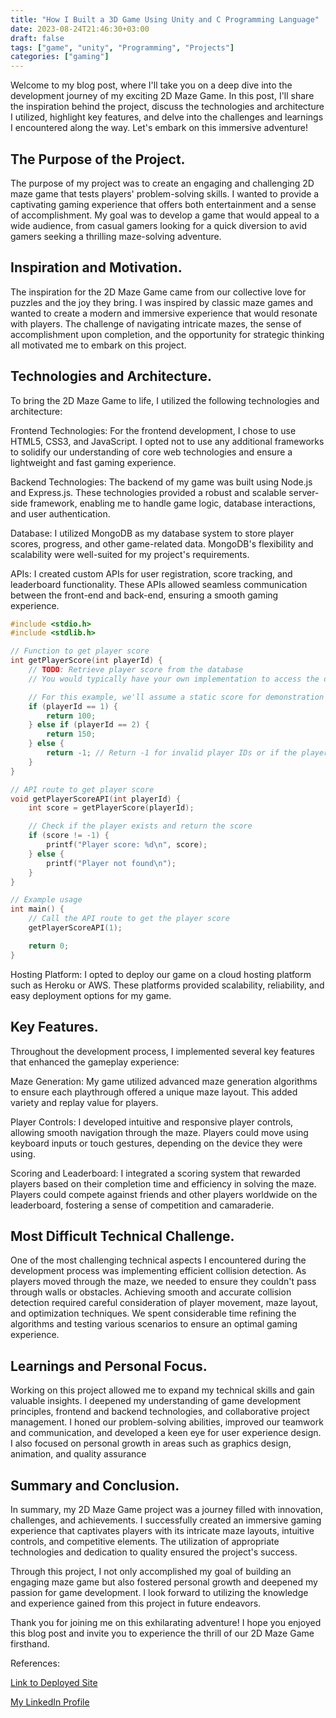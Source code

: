 ```yaml
---
title: "How I Built a 3D Game Using Unity and C Programming Language"
date: 2023-08-24T21:46:30+03:00
draft: false
tags: ["game", "unity", "Programming", "Projects"]
categories: ["gaming"]
---
```

Welcome to my blog post, where I'll take you on a deep dive into the development journey of my exciting 2D Maze Game. In this post, I'll share the inspiration behind the project, discuss the technologies and architecture I utilized, highlight key features, and delve into the challenges and learnings I encountered along the way. Let's embark on this immersive adventure!

## The Purpose of the Project.
The purpose of my project was to create an engaging and challenging 2D maze game that tests players' problem-solving skills. I wanted to provide a captivating gaming experience that offers both entertainment and a sense of accomplishment. My goal was to develop a game that would appeal to a wide audience, from casual gamers looking for a quick diversion to avid gamers seeking a thrilling maze-solving adventure.

## Inspiration and Motivation.
The inspiration for the 2D Maze Game came from our collective love for puzzles and the joy they bring. I was inspired by classic maze games and wanted to create a modern and immersive experience that would resonate with players. The challenge of navigating intricate mazes, the sense of accomplishment upon completion, and the opportunity for strategic thinking all motivated me to embark on this project.

## Technologies and Architecture.
To bring the 2D Maze Game to life, I utilized the following technologies and architecture:

Frontend Technologies: For the frontend development, I chose to use HTML5, CSS3, and JavaScript. I opted not to use any additional frameworks to solidify our understanding of core web technologies and ensure a lightweight and fast gaming experience.

Backend Technologies: The backend of my game was built using Node.js and Express.js. These technologies provided a robust and scalable server-side framework, enabling me to handle game logic, database interactions, and user authentication.

Database: I utilized MongoDB as my database system to store player scores, progress, and other game-related data. MongoDB's flexibility and scalability were well-suited for my project's requirements.

APIs: I created custom APIs for user registration, score tracking, and leaderboard functionality. These APIs allowed seamless communication between the front-end and back-end, ensuring a smooth gaming experience.

```c
#include <stdio.h>
#include <stdlib.h>

// Function to get player score
int getPlayerScore(int playerId) {
    // TODO: Retrieve player score from the database
    // You would typically have your own implementation to access the database and fetch the score

    // For this example, we'll assume a static score for demonstration purposes
    if (playerId == 1) {
        return 100;
    } else if (playerId == 2) {
        return 150;
    } else {
        return -1; // Return -1 for invalid player IDs or if the player is not found
    }
}

// API route to get player score
void getPlayerScoreAPI(int playerId) {
    int score = getPlayerScore(playerId);

    // Check if the player exists and return the score
    if (score != -1) {
        printf("Player score: %d\n", score);
    } else {
        printf("Player not found\n");
    }
}

// Example usage
int main() {
    // Call the API route to get the player score
    getPlayerScoreAPI(1);

    return 0;
}
```
Hosting Platform: I opted to deploy our game on a cloud hosting platform such as Heroku or AWS. These platforms provided scalability, reliability, and easy deployment options for my game.
## Key Features.
Throughout the development process, I implemented several key features that enhanced the gameplay experience:

Maze Generation: My game utilized advanced maze generation algorithms to ensure each playthrough offered a unique maze layout. This added variety and replay value for players.

Player Controls: I developed intuitive and responsive player controls, allowing smooth navigation through the maze. Players could move using keyboard inputs or touch gestures, depending on the device they were using.

Scoring and Leaderboard: I integrated a scoring system that rewarded players based on their completion time and efficiency in solving the maze. Players could compete against friends and other players worldwide on the leaderboard, fostering a sense of competition and camaraderie.

## Most Difficult Technical Challenge.
One of the most challenging technical aspects I encountered during the development process was implementing efficient collision detection. As players moved through the maze, we needed to ensure they couldn't pass through walls or obstacles. Achieving smooth and accurate collision detection required careful consideration of player movement, maze layout, and optimization techniques. We spent considerable time refining the algorithms and testing various scenarios to ensure an optimal gaming experience.

## Learnings and Personal Focus.
Working on this project allowed me to expand my technical skills and gain valuable insights. I deepened my understanding of game development principles, frontend and backend technologies, and collaborative project management. I honed our problem-solving abilities, improved our teamwork and communication, and developed a keen eye for user experience design. I also focused on personal growth in areas such as graphics design, animation, and quality assurance

## Summary and Conclusion.
In summary, my 2D Maze Game project was a journey filled with innovation, challenges, and achievements. I successfully created an immersive gaming experience that captivates players with its intricate maze layouts, intuitive controls, and competitive elements. The utilization of appropriate technologies and dedication to quality ensured the project's success.

Through this project, I not only accomplished my goal of building an engaging maze game but also fostered personal growth and deepened my passion for game development. I look forward to utilizing the knowledge and experience gained from this project in future endeavors.

Thank you for joining me on this exhilarating adventure! I hope you enjoyed this blog post and invite you to experience the thrill of our 2D Maze Game firsthand.

References:

[Link to Deployed Site](https://github.com/codelord-evans/3D-Maze-Game)

[My LinkedIn Profile](https://www.linkedin.com/in/evansmuuo/)